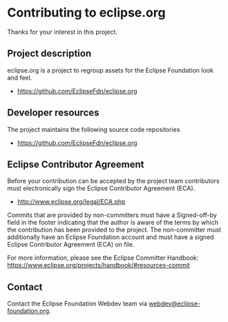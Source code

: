 # Contributing to eclipse.org

Thanks for your interest in this project.

## Project description

eclipse.org is a project to regroup assets for the Eclipse Foundation look and feel. 

* https://github.com/EclipseFdn/eclipse.org

## Developer resources

The project maintains the following source code repositories

* https://github.com/EclipseFdn/eclipse.org

## Eclipse Contributor Agreement

Before your contribution can be accepted by the project team contributors must
electronically sign the Eclipse Contributor Agreement (ECA).

* http://www.eclipse.org/legal/ECA.php

Commits that are provided by non-committers must have a Signed-off-by field in
the footer indicating that the author is aware of the terms by which the
contribution has been provided to the project. The non-committer must
additionally have an Eclipse Foundation account and must have a signed Eclipse
Contributor Agreement (ECA) on file.

For more information, please see the Eclipse Committer Handbook:
https://www.eclipse.org/projects/handbook/#resources-commit

## Contact

Contact the Eclipse Foundation Webdev team via webdev@eclipse-foundation.org.

